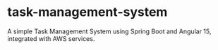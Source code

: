 # task-management-system
A simple Task Management System using Spring Boot and Angular 15, integrated with AWS services.
